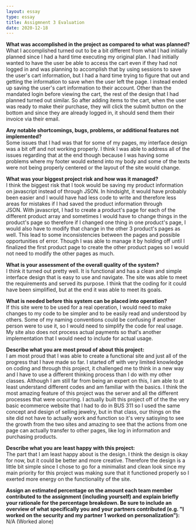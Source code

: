 ```yaml
---
layout: essay
type: essay
title: Assigmnent 3 Evaluation
date: 2020-12-18
---
```

<b>What was accomplished in the project as compared to what was planned?</b>
<br>
What I accomplished turned out to be a bit different from what I had initially planned since I had a hard time executing my original plan. I had initially wanted to have the user be able to access the cart even if they had not logged in and was planning to accomplish that by using sessions to save the user's cart information, but I had a hard time trying to figure that out and getting the information to save when the user left the page. I instead ended up saving the user's cart information to their account. Other than the mandated login before viewing the cart, the rest of the design that I had planned turned out similar. So after adding items to the cart, when the user was ready to make their purchase, they will click the submit button on the bottom and since they are already logged in, it should send them their invoice via their email.

<b>Any notable shortcomings, bugs, problems, or additional features not implemented?</b>
<br>
Some issues that I had was that for some of my pages, my interface design was a bit off and not working properly. I think I was able to address all of the issues regarding that at the end though because I was having some problems where my footer would extend into my body and some of the texts were not being properly centered or the layout of the site would change. 

<b>What was your biggest project risk and how was it managed?</b>
<br>
I think the biggest risk that I took would be saving my product information on javascript instead of through JSON. In hindsight, it would have probably been easier and I would have had less code to write and therefore less areas for mistakes if I had saved the product information through JSON. With javascript, I had to create a product's page for each of the different product array and sometimes I would have to change things in the product's page so therefore if I changed one thing in one product's page, I would also have to modify that change in the other 3 product's pages as well. This lead to some inconsistencies between the pages and possible opportunities of error. Though I was able to manage it by holding off until I finalized the first product page to create the other product pages so I would not need to modify the other pages as much.

<b>What is your assessment of the overall quality of the system?</b>
<br>
I think it turned out pretty well. It is functional and has a clean and simple interface design that is easy to use and navigate. The site was able to meet the requirements and served its purpose. I think that the coding for it could have been simplified, but at the end it was able to meet its goals.

<b>What is needed before this system can be placed into operation?</b>
<br>
If this site were to be used for a real operation, I would need to make changes to my code to be simpler and to be easily read and understood by others. Some of my naming conventions could be confusing if another person were to use it, so I would need to simplify the code for real usage. My site also does not process actual payments so that's another implementation that I would need to include for actual usage.

<b>Describe what you are most proud of about this project:</b>
<br>
I am most proud that I was able to create a functional site and just all of the progress that I have made so far. I started off with very limited knowledge on coding and through this project, it challenged me to think in a new way and I have to use a different thinking process than I do with my other classes. Although I am still far from being an expert on this, I am able to at least understand different codes and am familiar with the basics. I think the most amazing feature of this project was the server and all the different processes that were occurring. I actually built this project off of the the very basic ecommerce website that I had to do in BUS 311 so I used the same concept and design of selling jewelry, but in that class, our things on the site did not have to actually work and function so it's very satisying to see the growth from the two sites and amazing to see that the actions from one page can actually transfer to other pages, like log in information and purchasing products.

<b>Describe what you are least happy with this project:</b>
<br>
The part that I am least happy about is the design. I think the design is okay for now, but it could be better and more creative. Therefore the design is a little bit simple since I chose to go for a minimalist and clean look since my main priority for this project was making sure that it functioned properly so I exerted more energy on the functionality of the site.

<b>Assign an estimated percentage on the amount each team member contributed to the assignment (including yourself) and explain briefly your rationale for the percentage breakdown. Be sure to include an overview of what specifically you and your partners contributed (e.g. "I worked on the security and my partner 1 worked on personalization"):</b>
<br>
N/A (Worked alone)
